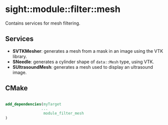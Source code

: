 # sight::module::filter::mesh

Contains services for mesh filtering. 

## Services

- **SVTKMesher**: generates a mesh from a mask in an image using the VTK library.
- **SNeedle**: generates a cylinder shape of `data::Mesh` type, using VTK.
- **SUltrasoundMesh**: generates a mesh used to display an ultrasound image.

## CMake

```cmake

add_dependencies(myTarget 
                ...
                 module_filter_mesh
)
```